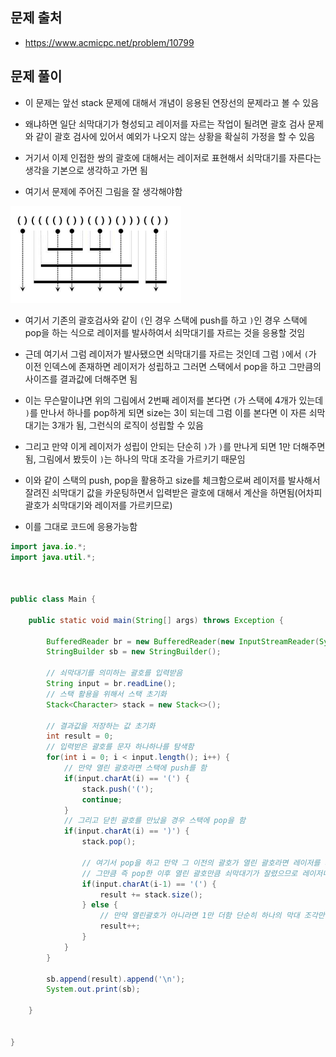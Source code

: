 ## 문제 출처
- https://www.acmicpc.net/problem/10799

## 문제 풀이
- 이 문제는 앞선 stack 문제에 대해서 개념이 응용된 연장선의 문제라고 볼 수 있음

- 왜냐하면 일단 쇠막대기가 형성되고 레이저를 자르는 작업이 될려면 괄호 검사 문제와 같이 괄호 검사에 있어서 예외가 나오지 않는 상황을 확실히 가정을 할 수 있음

- 거기서 이제 인접한 쌍의 괄호에 대해서는 레이저로 표현해서 쇠막대기를 자른다는 생각을 기본으로 생각하고 가면 됨

- 여기서 문제에 주어진 그림을 잘 생각해야함

![one](/cheewr85/img/ManyProblem/DataStructure/one.png)

- 여기서 기존의 괄호검사와 같이 `(`인 경우 스택에 push를 하고 `)`인 경우 스택에 pop을 하는 식으로 레이저를 발사하여서 쇠막대기를 자르는 것을 응용할 것임

- 근데 여기서 그럼 레이저가 발사됐으면 쇠막대기를 자르는 것인데 그럼 `)`에서 `(`가 이전 인덱스에 존재하면 레이저가 성립하고 그러면 스택에서 pop을 하고 그만큼의 사이즈를 결과값에 더해주면 됨

- 이는 무슨말이냐면 위의 그림에서 2번째 레이저를 본다면 `(`가 스택에 4개가 있는데 `)`를 만나서 하나를 pop하게 되면 size는 3이 되는데 그럼 이를 본다면 이 자른 쇠막대기는 3개가 됨, 그런식의 로직이 성립할 수 있음

- 그리고 만약 이게 레이저가 성립이 안되는 단순히 `)`가 `)`를 만나게 되면 1만 더해주면 됨, 그림에서 봤듯이 `)`는 하나의 막대 조각을 가르키기 때문임

- 이와 같이 스택의 push, pop을 활용하고 size를 체크함으로써 레이저를 발사해서 잘려진 쇠막대기 값을 카운팅하면서 입력받은 괄호에 대해서 계산을 하면됨(어차피 괄호가 쇠막대기와 레이저를 가르키므로)

- 이를 그대로 코드에 응용가능함

```java
import java.io.*;
import java.util.*;



public class Main {

    public static void main(String[] args) throws Exception {

        BufferedReader br = new BufferedReader(new InputStreamReader(System.in));
        StringBuilder sb = new StringBuilder();

        // 쇠막대기를 의미하는 괄호를 입력받음
        String input = br.readLine();
        // 스택 활용을 위해서 스택 초기화
        Stack<Character> stack = new Stack<>();

        // 결과값을 저장하는 값 초기화
        int result = 0;
        // 입력받은 괄호를 문자 하나하나를 탐색함
        for(int i = 0; i < input.length(); i++) {
            // 만약 열린 괄호라면 스택에 push를 함
            if(input.charAt(i) == '(') {
                stack.push('(');
                continue;
            }
            // 그리고 닫힌 괄호를 만났을 경우 스택에 pop을 함
            if(input.charAt(i) == ')') {
                stack.pop();

                // 여기서 pop을 하고 만약 그 이전의 괄호가 열린 괄호라면 레이저를 의미함, 그러면 스택 사이즈만큼 수를 추가함
                // 그만큼 즉 pop한 이후 열린 괄호만큼 쇠막대기가 잘렸으므로 레이저니깐
                if(input.charAt(i-1) == '(') {
                    result += stack.size();
                } else {
                    // 만약 열린괄호가 아니라면 1만 더함 단순히 하나의 막대 조각만을 가르키므로
                    result++;
                }
            }
        }

        sb.append(result).append('\n');
        System.out.print(sb);

    }


}
```